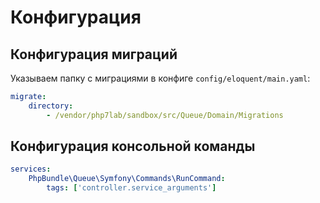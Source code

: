 # Конфигурация

## Конфигурация миграций

Указываем папку с миграциями в конфиге `config/eloquent/main.yaml`:

```yaml
migrate:
    directory:
        - /vendor/php7lab/sandbox/src/Queue/Domain/Migrations
```

## Конфигурация консольной команды

```yaml
services:
    PhpBundle\Queue\Symfony\Commands\RunCommand:
        tags: ['controller.service_arguments']
```
